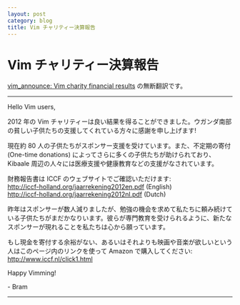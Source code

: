 ```yaml
---
layout: post
category: blog
title: Vim チャリティー決算報告
---
```


# Vim チャリティー決算報告

[vim_announce: Vim charity financial results](https://groups.google.com/d/topic/vim_announce/mdAkpS1cZqY/discussion) の無断翻訳です。

-----

Hello Vim users,

2012 年の Vim チャリティーは良い結果を得ることができました。ウガンダ南部の貧しい子供たちの支援してくれている方々に感謝を申し上げます!

現在約 80 人の子供たちがスポンサー支援を受けています。また、不定期の寄付 (One-time donations) によってさらに多くの子供たちが助けられており、Kibaale 周辺の人々には医療支援や健康教育などの支援がなされています。

財務報告書は ICCF のウェブサイトでご確認いただけます:<br />
<http://iccf-holland.org/jaarrekening2012en.pdf> (English)<br />
<http://iccf-holland.org/jaarrekening2012nl.pdf> (Dutch)<br />


昨年はスポンサーが数人減りましたが、勉強の機会を求めて私たちに頼み続けている子供たちがまだかなりいます。彼らが専門教育を受けられるように、新たなスポンサーが現れることを私たちは心から願っています。


もし現金を寄付する余裕がない、あるいはそれよりも映画や音楽が欲しいという人はこのページ内のリンクを使って Amazon で購入してください:
<http://www.iccf.nl/click1.html>

Happy Vimming!

\- Bram 

-----
